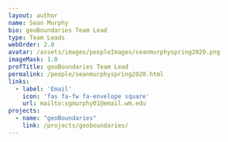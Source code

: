 ```yaml
---
layout: author
name: Sean Murphy
bio: geoBoundaries Team Lead
type: Team Leads
webOrder: 2.0
avatar: /assets/images/peopleImages/seanmurphyspring2020.png
imageMask: 1.0
profTitle: geoBoundaries Team Lead
permalink: /people/seanmurphyspring2020.html 
links:
  - label: 'Email'
    icon: 'fas fa-fw fa-envelope square'
    url: mailto:sgmurphy01@email.wm.edu
projects:
  - name: "geoBoundaries"
    link: /projects/geoboundaries/
---
```

